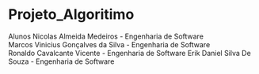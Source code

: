 # Projeto_Algoritimo

Alunos
    Nicolas Almeida Medeiros - Engenharia de Software <br/>
    Marcos Vinicius Gonçalves da Silva - Engenharia de Software <br/>
    Ronaldo Cavalcante Vicente - Engenharia de Software
    Erik Daniel Silva De Souza - Engenharia de Software
